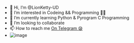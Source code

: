- 👋 Hi, I’m @LionKetty-UD
- 👀 I’m interested in Codeing && Programming 👨‍💻
- 🌱 I’m currently learning Python & Pyrogram C Programming 
- 💞️ I’m looking to collaborate 
- 📫 How to reach me [On Telegram 😪](https://telegram.dog/LionKettyUD)
- ![image]({https://img.shields.io/badge/Instagram-E4405F?style=for-the-badge&logo=instagram&logoColor=white})
<!---
LionKetty-UD/LionKetty-UD is a ✨ special ✨ repository because its `README.md` (this file) appears on your GitHub profile.
You can click the Preview link to take a look at your changes.
--->
